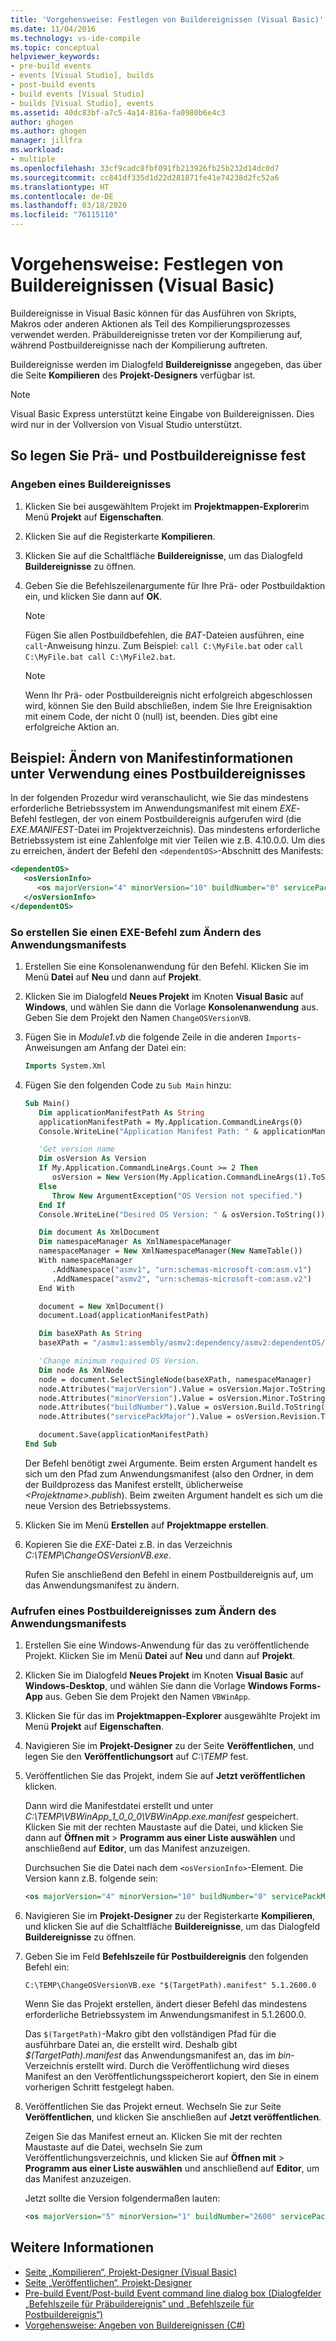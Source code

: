 ```yaml
---
title: 'Vorgehensweise: Festlegen von Buildereignissen (Visual Basic)'
ms.date: 11/04/2016
ms.technology: vs-ide-compile
ms.topic: conceptual
helpviewer_keywords:
- pre-build events
- events [Visual Studio], builds
- post-build events
- build events [Visual Studio]
- builds [Visual Studio], events
ms.assetid: 40dc83bf-a7c5-4a14-816a-fa0980b6e4c3
author: ghogen
ms.author: ghogen
manager: jillfra
ms.workload:
- multiple
ms.openlocfilehash: 33cf9cadc8fbf091fb213926fb25b232d14dc0d7
ms.sourcegitcommit: cc841df335d1d22d281871fe41e74238d2fc52a6
ms.translationtype: HT
ms.contentlocale: de-DE
ms.lasthandoff: 03/18/2020
ms.locfileid: "76115110"
---
```

# <a name="how-to-specify-build-events-visual-basic"></a>Vorgehensweise: Festlegen von Buildereignissen (Visual Basic)

Buildereignisse in Visual Basic können für das Ausführen von Skripts, Makros oder anderen Aktionen als Teil des Kompilierungsprozesses verwendet werden. Präbuildereignisse treten vor der Kompilierung auf, während Postbuildereignisse nach der Kompilierung auftreten.

Buildereignisse werden im Dialogfeld **Buildereignisse** angegeben, das über die Seite **Kompilieren** des **Projekt-Designers** verfügbar ist.

> [!NOTE]
> Visual Basic Express unterstützt keine Eingabe von Buildereignissen. Dies wird nur in der Vollversion von Visual Studio unterstützt.

## <a name="how-to-specify-pre-build-and-post-build-events"></a>So legen Sie Prä- und Postbuildereignisse fest

### <a name="to-specify-a-build-event"></a>Angeben eines Buildereignisses

1. Klicken Sie bei ausgewähltem Projekt im **Projektmappen-Explorer**im Menü **Projekt** auf **Eigenschaften**.

2. Klicken Sie auf die Registerkarte **Kompilieren**.

3. Klicken Sie auf die Schaltfläche **Buildereignisse**, um das Dialogfeld **Buildereignisse** zu öffnen.

4. Geben Sie die Befehlszeilenargumente für Ihre Prä- oder Postbuildaktion ein, und klicken Sie dann auf **OK**.

    > [!NOTE]
    > Fügen Sie allen Postbuildbefehlen, die *BAT*-Dateien ausführen, eine `call`-Anweisung hinzu. Zum Beispiel: `call C:\MyFile.bat` oder `call C:\MyFile.bat call C:\MyFile2.bat`.

    > [!NOTE]
    > Wenn Ihr Prä- oder Postbuildereignis nicht erfolgreich abgeschlossen wird, können Sie den Build abschließen, indem Sie Ihre Ereignisaktion mit einem Code, der nicht 0 (null) ist, beenden. Dies gibt eine erfolgreiche Aktion an.

## <a name="example-how-to-change-manifest-information-using-a-post-build-event"></a>Beispiel: Ändern von Manifestinformationen unter Verwendung eines Postbuildereignisses

In der folgenden Prozedur wird veranschaulicht, wie Sie das mindestens erforderliche Betriebssystem im Anwendungsmanifest mit einem *EXE*-Befehl festlegen, der von einem Postbuildereignis aufgerufen wird (die *EXE.MANIFEST*-Datei im Projektverzeichnis). Das mindestens erforderliche Betriebssystem ist eine Zahlenfolge mit vier Teilen wie z.B. 4.10.0.0. Um dies zu erreichen, ändert der Befehl den `<dependentOS>`-Abschnitt des Manifests:

```xml
<dependentOS>
   <osVersionInfo>
      <os majorVersion="4" minorVersion="10" buildNumber="0" servicePackMajor="0" />
   </osVersionInfo>
</dependentOS>
```

### <a name="to-create-an-exe-command-to-change-the-application-manifest"></a>So erstellen Sie einen EXE-Befehl zum Ändern des Anwendungsmanifests

1. Erstellen Sie eine Konsolenanwendung für den Befehl. Klicken Sie im Menü **Datei** auf **Neu** und dann auf **Projekt**.

2. Klicken Sie im Dialogfeld **Neues Projekt** im Knoten **Visual Basic** auf **Windows**, und wählen Sie dann die Vorlage **Konsolenanwendung** aus. Geben Sie dem Projekt den Namen `ChangeOSVersionVB`.

3. Fügen Sie in *Module1.vb* die folgende Zeile in die anderen `Imports`-Anweisungen am Anfang der Datei ein:

   ```vb
   Imports System.Xml
   ```

4. Fügen Sie den folgenden Code zu `Sub Main` hinzu:

   ```vb
   Sub Main()
      Dim applicationManifestPath As String
      applicationManifestPath = My.Application.CommandLineArgs(0)
      Console.WriteLine("Application Manifest Path: " & applicationManifestPath.ToString)

      'Get version name
      Dim osVersion As Version
      If My.Application.CommandLineArgs.Count >= 2 Then
         osVersion = New Version(My.Application.CommandLineArgs(1).ToString)
      Else
         Throw New ArgumentException("OS Version not specified.")
      End If
      Console.WriteLine("Desired OS Version: " & osVersion.ToString())

      Dim document As XmlDocument
      Dim namespaceManager As XmlNamespaceManager
      namespaceManager = New XmlNamespaceManager(New NameTable())
      With namespaceManager
         .AddNamespace("asmv1", "urn:schemas-microsoft-com:asm.v1")
         .AddNamespace("asmv2", "urn:schemas-microsoft-com:asm.v2")
      End With

      document = New XmlDocument()
      document.Load(applicationManifestPath)

      Dim baseXPath As String
      baseXPath = "/asmv1:assembly/asmv2:dependency/asmv2:dependentOS/asmv2:osVersionInfo/asmv2:os"

      'Change minimum required OS Version.
      Dim node As XmlNode
      node = document.SelectSingleNode(baseXPath, namespaceManager)
      node.Attributes("majorVersion").Value = osVersion.Major.ToString()
      node.Attributes("minorVersion").Value = osVersion.Minor.ToString()
      node.Attributes("buildNumber").Value = osVersion.Build.ToString()
      node.Attributes("servicePackMajor").Value = osVersion.Revision.ToString()

      document.Save(applicationManifestPath)
   End Sub
   ```

   Der Befehl benötigt zwei Argumente. Beim ersten Argument handelt es sich um den Pfad zum Anwendungsmanifest (also den Ordner, in dem der Buildprozess das Manifest erstellt, üblicherweise *\<Projektname>.publish*). Beim zweiten Argument handelt es sich um die neue Version des Betriebssystems.

5. Klicken Sie im Menü **Erstellen** auf **Projektmappe erstellen**.

6. Kopieren Sie die *EXE*-Datei z.B. in das Verzeichnis *C:\TEMP\ChangeOSVersionVB.exe*.

   Rufen Sie anschließend den Befehl in einem Postbuildereignis auf, um das Anwendungsmanifest zu ändern.

### <a name="to-invoke-a-post-build-event-to-change-the-application-manifest"></a>Aufrufen eines Postbuildereignisses zum Ändern des Anwendungsmanifests

1. Erstellen Sie eine Windows-Anwendung für das zu veröffentlichende Projekt. Klicken Sie im Menü **Datei** auf **Neu** und dann auf **Projekt**.

2. Klicken Sie im Dialogfeld **Neues Projekt** im Knoten **Visual Basic** auf **Windows-Desktop**, und wählen Sie dann die Vorlage **Windows Forms-App** aus. Geben Sie dem Projekt den Namen `VBWinApp`.
3. Klicken Sie für das im **Projektmappen-Explorer** ausgewählte Projekt im Menü **Projekt** auf **Eigenschaften**.

4. Navigieren Sie im **Projekt-Designer** zu der Seite **Veröffentlichen**, und legen Sie den **Veröffentlichungsort** auf *C:\TEMP* fest.

5. Veröffentlichen Sie das Projekt, indem Sie auf **Jetzt veröffentlichen** klicken.

     Dann wird die Manifestdatei erstellt und unter *C:\TEMP\VBWinApp_1_0_0_0\VBWinApp.exe.manifest* gespeichert. Klicken Sie mit der rechten Maustaste auf die Datei, und klicken Sie dann auf **Öffnen mit** > **Programm aus einer Liste auswählen** und anschließend auf **Editor**, um das Manifest anzuzeigen.

     Durchsuchen Sie die Datei nach dem `<osVersionInfo>`-Element. Die Version kann z.B. folgende sein:

    ```xml
    <os majorVersion="4" minorVersion="10" buildNumber="0" servicePackMajor="0" />
    ```

6. Navigieren Sie im **Projekt-Designer** zu der Registerkarte **Kompilieren**, und klicken Sie auf die Schaltfläche **Buildereignisse**, um das Dialogfeld **Buildereignisse** zu öffnen.

7. Geben Sie im Feld **Befehlszeile für Postbuildereignis** den folgenden Befehl ein:

     `C:\TEMP\ChangeOSVersionVB.exe "$(TargetPath).manifest" 5.1.2600.0`

     Wenn Sie das Projekt erstellen, ändert dieser Befehl das mindestens erforderliche Betriebssystem im Anwendungsmanifest in 5.1.2600.0.

     Das `$(TargetPath)`-Makro gibt den vollständigen Pfad für die ausführbare Datei an, die erstellt wird. Deshalb gibt *$(TargetPath).manifest* das Anwendungsmanifest an, das im *bin*-Verzeichnis erstellt wird. Durch die Veröffentlichung wird dieses Manifest an den Veröffentlichungsspeicherort kopiert, den Sie in einem vorherigen Schritt festgelegt haben.

8. Veröffentlichen Sie das Projekt erneut. Wechseln Sie zur Seite **Veröffentlichen**, und klicken Sie anschließen auf **Jetzt veröffentlichen**.

     Zeigen Sie das Manifest erneut an. Klicken Sie mit der rechten Maustaste auf die Datei, wechseln Sie zum Veröffentlichungsverzeichnis, und klicken Sie auf **Öffnen mit** > **Programm aus einer Liste auswählen** und anschließend auf **Editor**, um das Manifest anzuzeigen.

     Jetzt sollte die Version folgendermaßen lauten:

    ```xml
    <os majorVersion="5" minorVersion="1" buildNumber="2600" servicePackMajor="0" />
    ```

## <a name="see-also"></a>Weitere Informationen

- [Seite „Kompilieren“, Projekt-Designer (Visual Basic)](../ide/reference/compile-page-project-designer-visual-basic.md)
- [Seite „Veröffentlichen“, Projekt-Designer](../ide/reference/publish-page-project-designer.md)
- [Pre-build Event/Post-build Event command line dialog box (Dialogfelder „Befehlszeile für Präbuildereignis“ und „Befehlszeile für Postbuildereignis“)](../ide/reference/pre-build-event-post-build-event-command-line-dialog-box.md)
- [Vorgehensweise: Angeben von Buildereignissen (C#)](../ide/how-to-specify-build-events-csharp.md)
